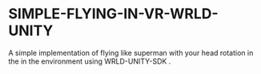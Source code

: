 # SIMPLE-FLYING-IN-VR-WRLD-UNITY
A simple implementation of flying like superman with your head rotation in the in the environment using WRLD-UNITY-SDK .
